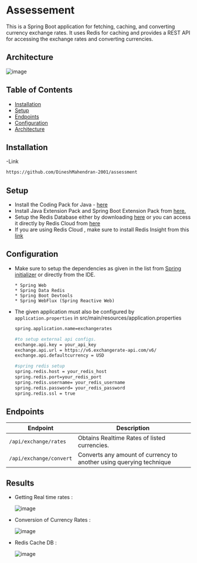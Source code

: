 # Assessement
This is a Spring Boot application for fetching, caching, and converting currency exchange rates. It uses Redis for caching and provides a REST API for accessing the exchange rates and converting currencies.


## Architecture 
![image](https://github.com/lgsurith/spring-currency-convertor/assets/117572209/13e4d41b-8f7e-4239-8a20-becc4330371b)

## Table of Contents 

- [Installation](#installation)
- [Setup](#setup)
- [Endpoints](#endpoints)
- [Configuration](#configuration)
- [Architecture](#architecture)

## Installation

-Link
  ```bash
https://github.com/DineshMahendran-2001/assessment
  ```
## Setup

- Install the Coding Pack for Java - [here](https://code.visualstudio.com/docs/languages/java#_install-visual-studio-code-for-java) 
- Install Java Extension Pack and Spring Boot Extension Pack from [here.](https://code.visualstudio.com/docs/java/extensions)
- Setup the Redis Database either by downloading [here](https://redis.io/downloads/) or you can access it directly by Redis Cloud from [here](https://app.redislabs.com/#/)
- If you are using Redis Cloud , make sure to install Redis Insight from this [link](https://redis.io/insight/)

## Configuration
- Make sure to setup the dependencies as given in the list from [Spring initializer](https://start.spring.io/) or directly from the IDE.
  
  ```
  * Spring Web
  * Spring Data Redis
  * Spring Boot Devtools
  * Spring WebFlux (Spring Reactive Web)
  ```
- The given application must also be configured by ```application.properties``` in src/main/resources/application.properties
  
  ```bash
  spring.application.name=exchangerates

  #to setup external api configs.
  exchange.api.key = your_api_key
  exchange.api.url = https://v6.exchangerate-api.com/v6/
  exchange.api.defaultcurrency = USD
  
  #spring redis setup
  spring.redis.host = your_redis_host
  spring.redis.port=your_redis_port
  spring.redis.username= your_redis_username
  spring.redis.password= your_redis_password
  spring.redis.ssl = true
  ```

## Endpoints

| Endpoint           | Description                                                                                  |
|--------------------|----------------------------------------------------------------------------------------------|
| `/api/exchange/rates` | Obtains Realtime Rates of listed currencies.                                       |
| `/api/exchange/convert`  | Converts any amount of currency to another using querying technique  |


## Results

- Getting Real time rates :

  ![image](https://github.com/lgsurith/spring-currency-convertor/assets/117572209/e9701bde-1d07-44e5-ba85-7ffd53df096e)


- Conversion of Currency Rates :

  ![image](https://github.com/lgsurith/spring-currency-convertor/assets/117572209/56d1bf85-176a-44d4-b2c4-f5c4fef5170f)

- Redis Cache DB :

  ![image](https://github.com/lgsurith/spring-currency-convertor/assets/117572209/a1e9407b-fef5-4919-8fbb-f20d9ec753f2)

  

  




